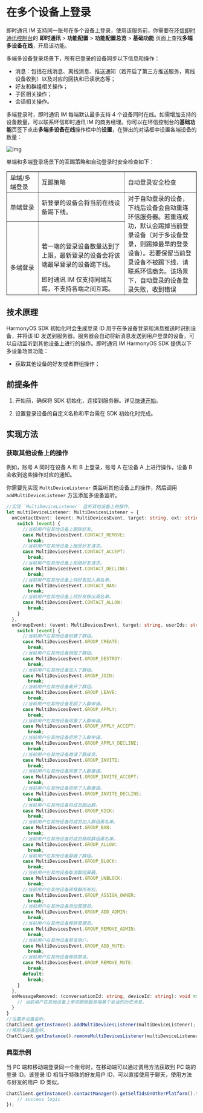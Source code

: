 # 在多个设备上登录

<Toc />

即时通讯 IM 支持同一账号在多个设备上登录，使用该服务前，你需要在[环信即时通讯控制台](https://console.easemob.com/user/login)的 **即时通讯** > **功能配置** > **功能配置总览** > **基础功能** 页面上查找**多端多设备在线**，开启该功能。

多端多设备登录场景下，所有已登录的设备同步以下信息和操作：

- 消息：包括在线消息、离线消息、推送通知（若开启了第三方推送服务，离线设备收到）以及对应的回执和已读状态等；
- 好友和群组相关操作；
- 子区相关操作；
- 会话相关操作。

多端登录时，即时通讯 IM 每端默认最多支持 4 个设备同时在线。如需增加支持的设备数量，可以联系环信即时通讯 IM 的商务经理。你可以在环信控制台的**基础功能**页签下点击**多端多设备在线**操作栏中的**设置**，在弹出的对话框中设置各端设备的数量：

![img](@static/images/common/multidevice_device_count.png)

单端和多端登录场景下的互踢策略和自动登录时安全检查如下：

<table width="807" height="327" border="1">
  <tbody>
    <tr>
      <td width="109" height="49">单端/多端登录</td>
      <td width="384">互踢策略</td>
      <td width="292">自动登录安全检查</td>
    </tr>
    <tr>
      <td height="52">单端登录</td>
      <td>新登录的设备会将当前在线设备踢下线。</td>
      <td rowspan="2">对于自动登录的设备，下线后设备会自动重连环信服务器。若重连成功，默认会踢掉当前登录设备（对于多设备登录，则踢掉最早的登录设备）。若要保留当前登录设备不被踢下线，请联系环信商务。该场景下，自动登录的设备登录失败，收到错误 214，提示当前登录的设备数量超过限制。</td>
    </tr>
    <tr>
      <td height="156">多端登录</td>
      <td><p>若一端的登录设备数量达到了上限，最新登录的设备会将该端最早登录的设备踢下线。</p>
      <p>即时通讯 IM 仅支持同端互踢，不支持各端之间互踢。</p></td>
    </tr>
  </tbody>
</table>

## 技术原理  

HarmonyOS SDK 初始化时会生成登录 ID 用于在多设备登录和消息推送时识别设备，并将该 ID 发送到服务器。服务器会自动将新消息发送到用户登录的设备，可以自动监听到其他设备上进行的操作。即时通讯 IM HarmonyOS SDK 提供以下多设备场景功能：

- 获取其他设备的好友或者群组操作；

## 前提条件

1. 开始前，确保将 SDK 初始化，连接到服务器。详见[快速开始](quickstart.html)。

2. 设置登录设备的自定义名称和平台需在 SDK 初始化时完成。

## 实现方法   

### 获取其他设备上的操作

例如，账号 A 同时在设备 A 和 B 上登录，账号 A 在设备 A 上进行操作，设备 B 会收到这些操作对应的通知。

你需要先实现 `MultiDeviceListener` 类监听其他设备上的操作，然后调用 `addMultiDeviceListener` 方法添加多设备监听。

```TypeScript
//实现 `MultiDeviceListener` 监听其他设备上的操作。
let multiDeviceListener: MultiDevicesListener = {
  onContactEvent: (event: MultiDevicesEvent, target: string, ext: string): void => {
    switch (event) {
      //当前用户在其他设备上删除好友。
      case MultiDevicesEvent.CONTACT_REMOVE:
        break;
      //当前用户在其他设备上接受好友请求。
      case MultiDevicesEvent.CONTACT_ACCEPT:
        break;
      //当前用户在其他设备上拒绝好友请求。
      case MultiDevicesEvent.CONTACT_DECLINE:
        break;
      //当前用户在其他设备上将好友加入黑名单。
      case MultiDevicesEvent.CONTACT_BAN:
        break;
      //当前用户在其他设备上将好友移出黑名单。
      case MultiDevicesEvent.CONTACT_ALLOW:
        break;
    }
  },
  onGroupEvent: (event: MultiDevicesEvent, target: string, userIds: string[]): void => {
    switch (event) {
      //当前用户在其他设备创建了群组。
      case MultiDevicesEvent.GROUP_CREATE:
        break;
      //当前用户在其他设备销毁了群组。
      case MultiDevicesEvent.GROUP_DESTROY:
        break;
      //当前用户在其他设备加⼊了群组。
      case MultiDevicesEvent.GROUP_JOIN:
        break;
      //当前用户在其他设备离开了群组。
      case MultiDevicesEvent.GROUP_LEAVE:
        break;
      //当前用户在其他设备发起了入群申请。
      case MultiDevicesEvent.GROUP_APPLY:
        break;
      //当前用户在其他设备同意了入群申请。
      case MultiDevicesEvent.GROUP_APPLY_ACCEPT:
        break;
      //当前用户在其他设备拒绝了入群申请。
      case MultiDevicesEvent.GROUP_APPLY_DECLINE:
        break;
      //当前用户在其他设备邀请了群成员。
      case MultiDevicesEvent.GROUP_INVITE:
        break;
      //当前用户在其他设备同意了入群邀请。
      case MultiDevicesEvent.GROUP_INVITE_ACCEPT:
        break;
      //当前用户在其他设备拒绝了入群邀请。
      case MultiDevicesEvent.GROUP_INVITE_DECLINE:
        break;
      //当前用户在其他设备将成员踢出群。
      case MultiDevicesEvent.GROUP_KICK:
        break;
      //当前用户在其他设备将成员加⼊群组⿊名单。
      case MultiDevicesEvent.GROUP_BAN:
        break;
      //当前用户在其他设备将成员移除群组⿊名单。
      case MultiDevicesEvent.GROUP_ALLOW:
        break;
      //当前用户在其他设备屏蔽了群组。
      case MultiDevicesEvent.GROUP_BLOCK:
        break;
      //当前用户在其他设备取消群组屏蔽。
      case MultiDevicesEvent.GROUP_UNBLOCK:
        break;
      //当前用户在其他设备转移群所有权。
      case MultiDevicesEvent.GROUP_ASSIGN_OWNER:
        break;
      //当前用户在其他设备添加管理员。
      case MultiDevicesEvent.GROUP_ADD_ADMIN:
        break;
      //当前用户在其他设备移除管理员。
      case MultiDevicesEvent.GROUP_REMOVE_ADMIN:
        break;
      //当前用户在其他设备禁言用户。
      case MultiDevicesEvent.GROUP_ADD_MUTE:
        break;
      //当前用户在其他设备移除禁言。
      case MultiDevicesEvent.GROUP_REMOVE_MUTE:
        break;
      default:
        break;
    }
  },
  onMessageRemoved: (conversationId: string, deviceId: string): void => {
    // 当前用户在其他设备上单向删除服务端某个会话的历史消息。
  }
}
//设置多设备监听。
ChatClient.getInstance().addMultiDevicesListener(multiDeviceListener);
//移除多设备监听。
ChatClient.getInstance().removeMultiDevicesListener(multiDeviceListener);
```

### 典型示例

当 PC 端和移动端登录同一个账号时，在移动端可以通过调用方法获取到 PC 端的登录 ID。该登录 ID 相当于特殊的好友用户 ID，可以直接使用于聊天，使用方法与好友的用户 ID 类似。

```TypeScript
ChatClient.getInstance().contactManager().getSelfIdsOnOtherPlatform().then(result => {
    // success logic
});
```